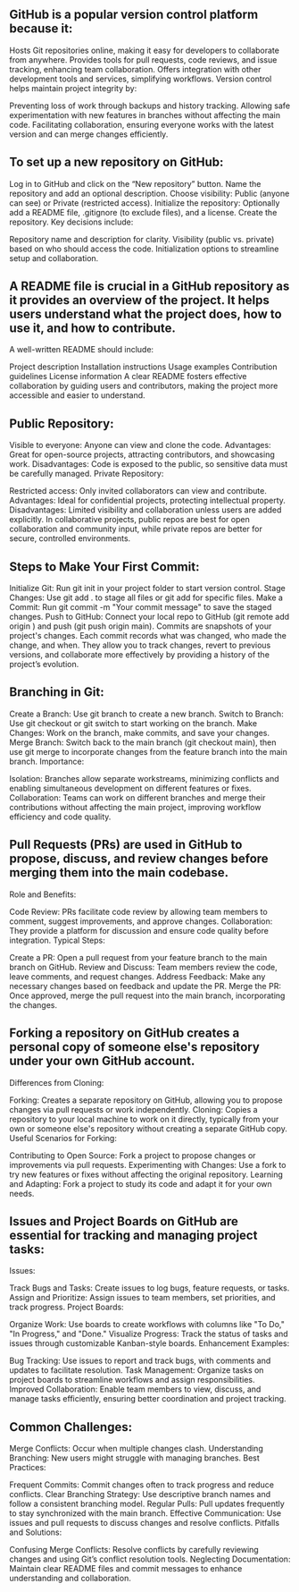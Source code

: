 ## GitHub is a popular version control platform because it:
Hosts Git repositories online, making it easy for developers to collaborate from anywhere.
Provides tools for pull requests, code reviews, and issue tracking, enhancing team collaboration.
Offers integration with other development tools and services, simplifying workflows.
Version control helps maintain project integrity by:

Preventing loss of work through backups and history tracking.
Allowing safe experimentation with new features in branches without affecting the main code.
Facilitating collaboration, ensuring everyone works with the latest version and can merge changes efficiently.

## To set up a new repository on GitHub:

Log in to GitHub and click on the “New repository” button.
Name the repository and add an optional description.
Choose visibility: Public (anyone can see) or Private (restricted access).
Initialize the repository: Optionally add a README file, .gitignore (to exclude files), and a license.
Create the repository.
Key decisions include:

Repository name and description for clarity.
Visibility (public vs. private) based on who should access the code.
Initialization options to streamline setup and collaboration.

## A README file is crucial in a GitHub repository as it provides an overview of the project. It helps users understand what the project does, how to use it, and how to contribute.
A well-written README should include:

Project description
Installation instructions
Usage examples
Contribution guidelines
License information
A clear README fosters effective collaboration by guiding users and contributors, making the project more accessible and easier to understand.

##  Public Repository:
Visible to everyone: Anyone can view and clone the code.
Advantages: Great for open-source projects, attracting contributors, and showcasing work.
Disadvantages: Code is exposed to the public, so sensitive data must be carefully managed.
Private Repository:

Restricted access: Only invited collaborators can view and contribute.
Advantages: Ideal for confidential projects, protecting intellectual property.
Disadvantages: Limited visibility and collaboration unless users are added explicitly.
In collaborative projects, public repos are best for open collaboration and community input, while private repos are better for secure, controlled environments.

## Steps to Make Your First Commit:
Initialize Git: Run git init in your project folder to start version control.
Stage Changes: Use git add . to stage all files or git add <file> for specific files.
Make a Commit: Run git commit -m "Your commit message" to save the staged changes.
Push to GitHub: Connect your local repo to GitHub (git remote add origin <URL>) and push (git push origin main).
Commits are snapshots of your project's changes. Each commit records what was changed, who made the change, and when. They allow you to track changes, revert to previous versions, and collaborate more effectively by providing a history of the project’s evolution.

## Branching in Git:
Create a Branch: Use git branch <branch-name> to create a new branch.
Switch to Branch: Use git checkout <branch-name> or git switch <branch-name> to start working on the branch.
Make Changes: Work on the branch, make commits, and save your changes.
Merge Branch: Switch back to the main branch (git checkout main), then use git merge <branch-name> to incorporate changes from the feature branch into the main branch.
Importance:

Isolation: Branches allow separate workstreams, minimizing conflicts and enabling simultaneous development on different features or fixes.
Collaboration: Teams can work on different branches and merge their contributions without affecting the main project, improving workflow efficiency and code quality.

## Pull Requests (PRs) are used in GitHub to propose, discuss, and review changes before merging them into the main codebase.
Role and Benefits:

Code Review: PRs facilitate code review by allowing team members to comment, suggest improvements, and approve changes.
Collaboration: They provide a platform for discussion and ensure code quality before integration.
Typical Steps:

Create a PR: Open a pull request from your feature branch to the main branch on GitHub.
Review and Discuss: Team members review the code, leave comments, and request changes.
Address Feedback: Make any necessary changes based on feedback and update the PR.
Merge the PR: Once approved, merge the pull request into the main branch, incorporating the changes.

## Forking a repository on GitHub creates a personal copy of someone else's repository under your own GitHub account.
Differences from Cloning:

Forking: Creates a separate repository on GitHub, allowing you to propose changes via pull requests or work independently.
Cloning: Copies a repository to your local machine to work on it directly, typically from your own or someone else's repository without creating a separate GitHub copy.
Useful Scenarios for Forking:

Contributing to Open Source: Fork a project to propose changes or improvements via pull requests.
Experimenting with Changes: Use a fork to try new features or fixes without affecting the original repository.
Learning and Adapting: Fork a project to study its code and adapt it for your own needs.

## Issues and Project Boards on GitHub are essential for tracking and managing project tasks:

Issues:

Track Bugs and Tasks: Create issues to log bugs, feature requests, or tasks.
Assign and Prioritize: Assign issues to team members, set priorities, and track progress.
Project Boards:

Organize Work: Use boards to create workflows with columns like "To Do," "In Progress," and "Done."
Visualize Progress: Track the status of tasks and issues through customizable Kanban-style boards.
Enhancement Examples:

Bug Tracking: Use issues to report and track bugs, with comments and updates to facilitate resolution.
Task Management: Organize tasks on project boards to streamline workflows and assign responsibilities.
Improved Collaboration: Enable team members to view, discuss, and manage tasks efficiently, ensuring better coordination and project tracking.

## Common Challenges:

Merge Conflicts: Occur when multiple changes clash.
Understanding Branching: New users might struggle with managing branches.
Best Practices:

Frequent Commits: Commit changes often to track progress and reduce conflicts.
Clear Branching Strategy: Use descriptive branch names and follow a consistent branching model.
Regular Pulls: Pull updates frequently to stay synchronized with the main branch.
Effective Communication: Use issues and pull requests to discuss changes and resolve conflicts.
Pitfalls and Solutions:

Confusing Merge Conflicts: Resolve conflicts by carefully reviewing changes and using Git’s conflict resolution tools.
Neglecting Documentation: Maintain clear README files and commit messages to enhance understanding and collaboration.











